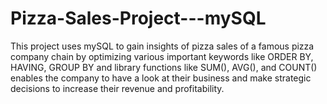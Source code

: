 # Pizza-Sales-Project---mySQL
This project uses mySQL to gain insights of pizza sales of a famous pizza company chain by optimizing various important keywords like ORDER BY, HAVING, GROUP BY and library functions like SUM(), AVG(), and COUNT() enables the company to have a look at their business and make strategic decisions to increase their revenue and profitability.
